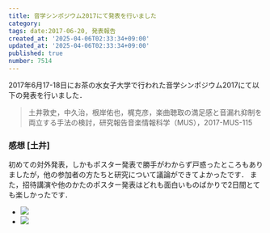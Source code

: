 ```yaml
---
title: 音学シンポジウム2017にて発表を行いました
category:
tags: date:2017-06-20, 発表報告
created_at: '2025-04-06T02:33:34+09:00'
updated_at: '2025-04-06T02:33:34+09:00'
published: true
number: 7514
---
```




2017年6月17-18日にお茶の水女子大学で行われた音学シンポジウム2017にて以下の発表を行いました．

> 土井敦史，中久治，根岸佑也，梶克彦，楽曲聴取の満足感と音漏れ抑制を両立する手法の検討，研究報告音楽情報科学（MUS），2017-MUS-115

### 感想 [土井]
初めての対外発表，しかもポスター発表で勝手がわからず戸惑ったところもありましたが，他の参加者の方たちと研究について議論ができてよかったです．
また，招待講演や他のかたのポスター発表はどれも面白いものばかりで2日間とても楽しかったです．


<div class="img-container">
    <ul class="slider">
        <li><img src="https://img.esa.io/uploads/production/attachments/13979/2025/04/06/148142/19d1ed37-ade2-4f33-ac9a-dd24df89cb54.webp"  /></li>
        <li><img src="https://img.esa.io/uploads/production/attachments/13979/2025/04/06/148142/ee709a93-5581-426b-97f5-e8b61e63d43d.webp"  /></li>
    </ul>
</div>

